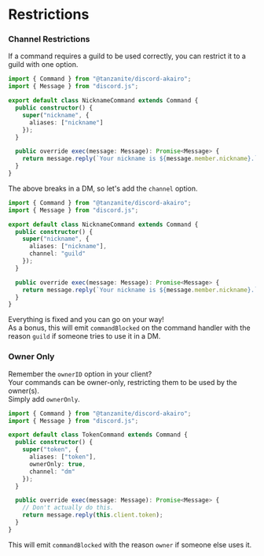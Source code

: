 <!-- markdownlint-disable MD001 -->

# Restrictions

### Channel Restrictions

If a command requires a guild to be used correctly, you can restrict it to a guild with one option.

```ts
import { Command } from "@tanzanite/discord-akairo";
import { Message } from "discord.js";

export default class NicknameCommand extends Command {
  public constructor() {
    super("nickname", {
      aliases: ["nickname"]
    });
  }

  public override exec(message: Message): Promise<Message> {
    return message.reply(`Your nickname is ${message.member.nickname}.`);
  }
}
```

The above breaks in a DM, so let's add the `channel` option.

```ts
import { Command } from "@tanzanite/discord-akairo";
import { Message } from "discord.js";

export default class NicknameCommand extends Command {
  public constructor() {
    super("nickname", {
      aliases: ["nickname"],
      channel: "guild"
    });
  }

  public override exec(message: Message): Promise<Message> {
    return message.reply(`Your nickname is ${message.member.nickname}.`);
  }
}
```

Everything is fixed and you can go on your way!  
As a bonus, this will emit `commandBlocked` on the command handler with the reason `guild` if someone tries to use it in a DM.

### Owner Only

Remember the `ownerID` option in your client?  
Your commands can be owner-only, restricting them to be used by the owner(s).  
Simply add `ownerOnly`.

```ts
import { Command } from "@tanzanite/discord-akairo";
import { Message } from "discord.js";

export default class TokenCommand extends Command {
  public constructor() {
    super("token", {
      aliases: ["token"],
      ownerOnly: true,
      channel: "dm"
    });
  }

  public override exec(message: Message): Promise<Message> {
    // Don't actually do this.
    return message.reply(this.client.token);
  }
}
```

This will emit `commandBlocked` with the reason `owner` if someone else uses it.
